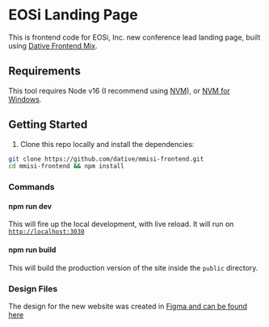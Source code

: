 # EOSi Landing Page

This is frontend code for EOSi, Inc. new conference lead landing page, built using [Dative Frontend Mix](https://github.com/dative/dative-frontend-mix).

## Requirements

This tool requires Node v16 (I recommend using [NVM](https://github.com/nvm-sh/nvm)), or [NVM for Windows](https://github.com/coreybutler/nvm-windows).

## Getting Started

1. Clone this repo locally and install the dependencies:

```bash
git clone https://github.com/dative/mmisi-frontend.git
cd mmisi-frontend && npm install
```

### Commands

#### npm run dev

This will fire up the local development, with live reload. It will run on [`http://localhost:3030`](http://localhost:3030)

#### npm run build

This will build the production version of the site inside the `public` directory.

### Design Files

The design for the new website was created in [Figma and can be found here](https://www.figma.com/file/OAagCosOYROOVsZqKTX6YV/EOSi-Landing-Page-%2F-Frontend?node-id=0%3A1)
